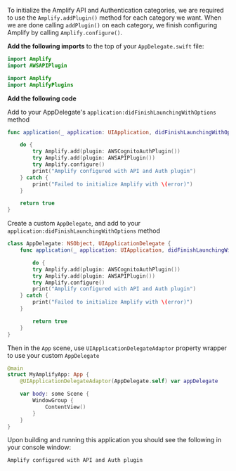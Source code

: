 To initialize the Amplify API and Authentication categories, we are required to use the `Amplify.addPlugin()` method for each category we want.  When we are done calling `addPlugin()` on each category, we finish configuring Amplify by calling `Amplify.configure()`.

**Add the following imports** to the top of your `AppDelegate.swift` file:

<amplify-block-switcher>

<amplify-block name="Swift Package Manager">

```swift
import Amplify
import AWSAPIPlugin
```

</amplify-block>

<amplify-block name="CocoaPods">

```swift
import Amplify
import AmplifyPlugins
```

</amplify-block>

</amplify-block-switcher>

**Add the following code** 

<amplify-block-switcher>

<amplify-block name="UIKit AppDelegate">

Add to your AppDelegate's `application:didFinishLaunchingWithOptions` method

```swift
func application(_ application: UIApplication, didFinishLaunchingWithOptions launchOptions: [UIApplication.LaunchOptionsKey: Any]?) -> Bool {

    do {
        try Amplify.add(plugin: AWSCognitoAuthPlugin())
        try Amplify.add(plugin: AWSAPIPlugin())
        try Amplify.configure()
        print("Amplify configured with API and Auth plugin")
    } catch {
        print("Failed to initialize Amplify with \(error)")
    }

    return true
}
```

</amplify-block>

<amplify-block name="SwiftUI App">

Create a custom `AppDelegate`, and add to your `application:didFinishLaunchingWithOptions` method
```swift
class AppDelegate: NSObject, UIApplicationDelegate {
    func application(_ application: UIApplication, didFinishLaunchingWithOptions launchOptions: [UIApplication.LaunchOptionsKey: Any]?) -> Bool {

        do {
        try Amplify.add(plugin: AWSCognitoAuthPlugin())
        try Amplify.add(plugin: AWSAPIPlugin())
        try Amplify.configure()
        print("Amplify configured with API and Auth plugin")
    } catch {
        print("Failed to initialize Amplify with \(error)")
    }

        return true
    }
}
```

Then in the `App` scene, use `UIApplicationDelegateAdaptor` property wrapper to use your custom `AppDelegate`
```swift
@main
struct MyAmplifyApp: App {
    @UIApplicationDelegateAdaptor(AppDelegate.self) var appDelegate

    var body: some Scene {
        WindowGroup {
            ContentView()
        }
    }
}
```

</amplify-block>

</amplify-block-switcher>

Upon building and running this application you should see the following in your console window:

```console
Amplify configured with API and Auth plugin
```